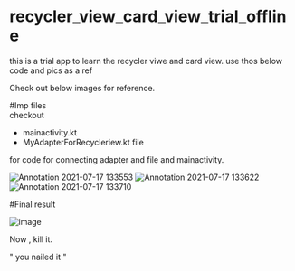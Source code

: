 # recycler_view_card_view_trial_offline
this is a trial app to learn the recycler viwe and card view.  use thos below code and pics as a ref


Check out below images for reference.

#Imp files  
checkout 
-  mainactivity.kt 
- MyAdapterForRecycleriew.kt file

for code for connecting adapter and file and mainactivity.

![Annotation 2021-07-17 133553](https://user-images.githubusercontent.com/58788722/126030750-e036a7db-3f20-4b28-ac7e-c81847a0fbbe.png)
![Annotation 2021-07-17 133622](https://user-images.githubusercontent.com/58788722/126030752-fc67d0c7-0a46-4fa5-9321-c4fa52573413.png)
![Annotation 2021-07-17 133710](https://user-images.githubusercontent.com/58788722/126030753-c118d2fb-6f06-4bab-b1eb-4ea86d7fc13f.png)

#Final result

![image](https://user-images.githubusercontent.com/58788722/126030874-e23411a3-317c-491b-9883-70322df89d8b.png)


 Now ,   kill it.

" you  nailed it "
